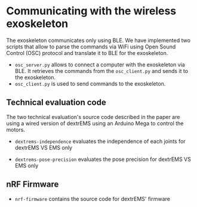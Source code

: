 # Communicating with the wireless exoskeleton

The exoskeleton communicates only using BLE. We have implemented two scripts that allow to parse the commands via WiFi using Open Sound Control (OSC) protocol and translate it to BLE for the exoskeleton. 

- `osc_server.py` allows to connect a computer with the exoskeleton via BLE. It retrieves the commands from the `osc_client.py` and sends it to the exoskeleton.
- `osc_client.py` is used to send commands to the exoskeleton.

## Technical evaluation code

The two technical evaluation's source code described in the paper are using a wired version of dextrEMS using an Arduino Mega to control the motors.

- `dextrems-independence` evaluates the independence of each joints for dextrEMS VS EMS only

- `dextrems-pose-precision` evaluates the pose precision for dextrEMS VS EMS only

## nRF Firmware

- `nrf-firmware` contains the source code for dextrEMS' firmware

